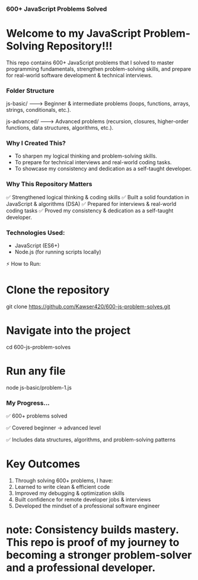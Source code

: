 ### 600+ JavaScript Problems Solved

# Welcome to my JavaScript Problem-Solving Repository!!!

This repo contains 600+ JavaScript problems that I solved to master programming fundamentals, strengthen problem-solving skills, and prepare for real-world software development & technical interviews.

### Folder Structure

js-basic/ ---> Beginner & intermediate problems (loops, functions, arrays, strings, conditionals, etc.).

js-advanced/ ---> Advanced problems (recursion, closures, higher-order functions, data structures, algorithms, etc.).

### Why I Created This?

- To sharpen my logical thinking and problem-solving skills.
- To prepare for technical interviews and real-world coding tasks.
- To showcase my consistency and dedication as a self-taught developer.

### Why This Repository Matters

✅ Strengthened logical thinking & coding skills
✅ Built a solid foundation in JavaScript & algorithms (DSA)
✅ Prepared for interviews & real-world coding tasks
✅ Proved my consistency & dedication as a self-taught developer.

### Technologies Used:

- JavaScript (ES6+)
- Node.js (for running scripts locally)

⚡ How to Run:

# Clone the repository

git clone https://github.com/Kawser420/600-js-problem-solves.git

# Navigate into the project

cd 600-js-problem-solves

# Run any file

node js-basic/problem-1.js

### My Progress...

✅ 600+ problems solved

✅ Covered beginner → advanced level

✅ Includes data structures, algorithms, and problem-solving patterns

# Key Outcomes

1. Through solving 600+ problems, I have:
2. Learned to write clean & efficient code
3. Improved my debugging & optimization skills
4. Built confidence for remote developer jobs & interviews
5. Developed the mindset of a professional software engineer

# note: Consistency builds mastery. This repo is proof of my journey to becoming a stronger problem-solver and a professional developer.
